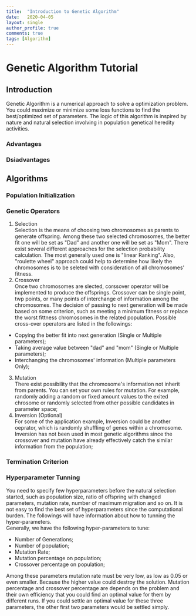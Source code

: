 ```yaml
---
title:  "Introduction to Genetic Algorithm"
date:   2020-04-05
layout: single
author_profile: true
comments: true
tags: [Algorithm]
---
```



# Genetic Algorithm Tutorial

## Introduction
Genetic Algorithm is a numerical approach to solve a optimization problem. You could maximize or minimize some loss functions to find the best/optimized set of parameters. The logic of this algorithm is inspired by nature and natural selection involving in population genetical heredity activities. 

### Advantages
### Dsiadvantages


## Algorithms
### Population Initialization


### Genetic Operators
1. Selection <br/>
Selection is the means of choosing two chromosomes as parents to generate offspring. Among these two selected chromosomes, the better fit one will be set as "Dad" and another one will be set as "Mom". There exist several different approaches for the selection probability calculation. The most generally used one is "linear Ranking". Also, "roulette wheel" approach could help to determine how likely the chromosomes is to be seleted with consideration of all chromosomes' fitness.
2. Crossover <br/>
Once two chromosomes are slected, corssover operator will be implemented to produce the offsprings. Crossover can be single point, twp points, or many points of interchange of information among the chromosomes. The decision of passing to next generation will be made based on some criterion, such as meeting a minimum fitness or replace the worst fittness chromosomes in the related population. Possible cross-over operators are listed in the followings:
  * Copying the better fit into next generation (Single or Multiple parameters);
  * Taking average value between "dad" and "mom" (Single or Multiple parameters);
  * Interchanging the chromosomes' information (Multiple parameters Only);
3. Mutation  <br/>
There exist possibility that the chromosome's information not inherit from parents. You can set your own rules for mutation. For example, randomly adding a random or fixed amount values to the exited chrosome or randomly selected from other possible candidates in parameter space;
4. Inversion (Optional) <br/>
For some of the application example, Inversion could be another oeprator, which is randomly shuffling of genes within a chromosome. Inversion has not been used in most genetic algorithms since the crossover and mutation have already effectively catch the similar information from the population;

### Termination Criterion


### Hyperparameter Tunning
You need to specify few hyperparameters before the natural selection started, such as population size, ratio of offspring with changed parameters, mutation rate, number of maximum migration and so on. It is not easy to find the best set of hyperparameters since the computational burden. The followings will have information about how to tunning the hyper-parameters.<br/>
Generally, we have the following hyper-parameters to tune:
- Number of Generations;
- Number of population;
- Mutation Rate;
- Mutation percentage on population;
- Crossover percentage on population;

Among these parameters mutation rate must be very low, as low as 0.05 or even smaller. Because the higher value could destroy the solution. Mutation percentage and crossover percentage are depends on the problem and their own efficiency that you could find an optimal value for them by different runs. If you could settle an optimal value for these three parameters, the other first two parameters would be settled simply.
